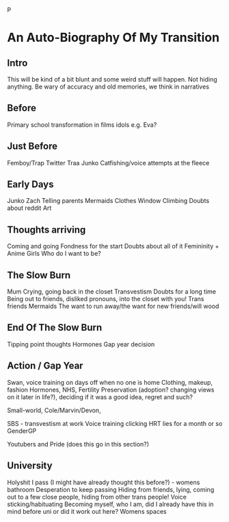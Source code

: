 P
# An Auto-Biography Of My Transition
## Intro
This will be kind of a bit blunt and some weird stuff will happen. Not hiding anything. Be wary of accuracy and old memories, we think in narratives

## Before
Primary school
transformation in films
idols e.g. Eva?

## Just Before
Femboy/Trap
Twitter
Traa
Junko
Catfishing/voice attempts at the fleece


## Early Days
Junko
Zach
Telling parents
Mermaids
Clothes
Window Climbing
Doubts about reddit
Art

## Thoughts arriving
Coming and going
Fondness for the start
Doubts about all of it
Femininity + Anime Girls
Who do I want to be?


## The Slow Burn
Mum Crying, going back in the closet
Transvestism
Doubts for a long time
Being out to friends, disliked pronouns, into the closet with you!
Trans friends
Mermaids
The want to run away/the want for new friends/will wood

## End Of The Slow Burn
Tipping point thoughts
Hormones
Gap year decision

## Action / Gap Year
Swan, voice training on days off when no one is home
Clothing, makeup, fashion
Hormones, NHS, Fertility Preservation (adoption? changing views on it later in life?), deciding if it was a good idea, regret and such? 

Small-world, Cole/Marvin/Devon, 

SBS - transvestism at work
Voice training clicking
HRT lies for a month or so
GenderGP

Youtubers and Pride (does this go in this section?)


## University
Holyshit I pass (I might have already thought this before?) - womens bathroom
Desperation to keep passing
Hiding from friends, lying, coming out to a few close people, hiding from other trans people!
Voice sticking/habituating
Becoming myself, who I am, did I already have this in mind before uni or did it work out here?
Womens spaces